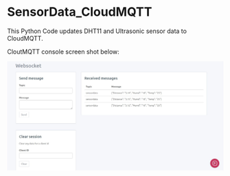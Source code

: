 # SensorData_CloudMQTT

This Python Code updates DHT11 and Ultrasonic sensor data to CloudMQTT. 


CloutMQTT console screen shot below:

![img](https://github.com/abhijnakashyap/SensorData_CloudMQTT/blob/master/CloudMQTTscrnshot.jpg)
